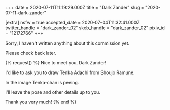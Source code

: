 +++
date = 2020-07-11T11:19:29.000Z
title = "Dark Zander"
slug = "2020-07-11-dark-zander"

[extra]
nsfw = true
accepted_date = 2020-07-04T11:32:41.000Z
twitter_handle = "dark_zander_02"
skeb_handle = "dark_zander_02"
pixiv_id = "12172766"
+++

Sorry, I haven't written anything about this commission yet.

Please check back later.

{% request() %}
Nice to meet you, Dark Zander!

I'd like to ask you to draw Tenka Adachi from Shoujo Ramune.

In the image Tenka-chan is peeing.

I'll leave the pose and other details up to you.

Thank you very much!
{% end %}